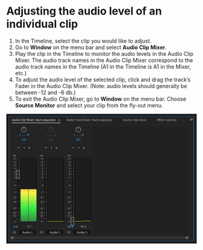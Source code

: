 # Adjusting the audio level of an individual clip

1. In the Timeline, select the clip you would like to adjust.
2. Go to **Window** on the menu bar and select **Audio Clip Mixer**.
3. Play the clip in the Timeline to monitor the audio levels in the Audio Clip Mixer. The audio track names in the Audio Clip Mixer correspond to the audio track names in the Timeline \(A1 in the Timeline is A1 in the Mixer, etc.\)
4. To adjust the audio level of the selected clip, click and drag the track’s Fader in the Audio Clip Mixer. \(Note: audio levels should generally be between -12 and -6 db.\)
5. To exit the Audio Clip Mixer, go to **Window** on the menu bar. Choose **Source Monitor** and select your clip from the fly-out menu.

![Adjusting audio with Audio Clip Mixer.](../.gitbook/assets/adjusting-audio-level-of-individual-clip.png)

